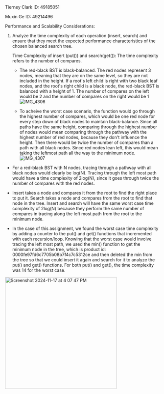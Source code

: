 Tierney Clark ID: 49185051

Muxin Ge ID: 49214496


Performance and Scalability Considerations:

1. Analyze the time complexity of each operation (insert, search) and ensure that they meet the expected performance characteristics of the chosen balanced search tree.

   Time Complexity of insert (put()) and search(get()): The time complexity refers to the number of compares.
   - The red-black BST is black-balanced. The red nodes represent 3 nodes, meaning that they are on the same level, so they are not included in the height. If a root's left child is right with two black leaf nodes, and the root's right child is a black node, the red-black BST is balanced with a height of 1. The number of compares on the left would be 2 and the number of compares on the right would be 1
  ![IMG_4306](https://github.com/user-attachments/assets/01cb5460-6434-4636-b468-5fd6c96b600b)

   -  To acheive the worst case scenario, the function would go through the highest number of compares, which would be one red node for every step down of black nodes to maintain black-balance. Since all paths have the same height, comparing through the highest number of nodes would mean comparing through the pathway with the highest number of red nodes, because they don't influence the height. Then there would be twice the number of compares than a path with all black nodes. Since red nodes lean left, this would mean taking the leftmost path all the way to the minimum node.
![IMG_4307](https://github.com/user-attachments/assets/19d9fc14-1011-43b4-ad26-b0ce8f457802)

- For a red-black BST with N nodes, tracing through a pathway with all black nodes would clearly be log(N). Tracing through the left most path would have a time complexity of 2log(N), since it goes through twice the number of compares with the red nodes.
  
- Insert takes a node and compares it from the root to find the right place to put it. Search takes a node and compares from the root to find that node in the tree. Insert and search will have the same worst case time complexity of 2log(N) because they perform the same number of compares in tracing along the left most path from the root to the minimum node.

- In the case of this assignment, we found the worst case time complexity by adding a counter to the put() and get() functions that incremented with each recursion/loop. Knowing that the worst case would involve tracing the left most path, we used the min() function to get the minimum node in the tree, which is product id:
0000fe97fd6c7705b08b7f4c7c5312ce
and then deleted the min from the tree so that we could insert it again and search for it to analyze the put() and get() functions. For both put() and get(), the time complexity was 14 for the worst case.
<img width="364" alt="Screenshot 2024-11-17 at 4 07 47 PM" src="https://github.com/user-attachments/assets/a8d48b98-f539-477a-9750-0f0441d8a5f2">



